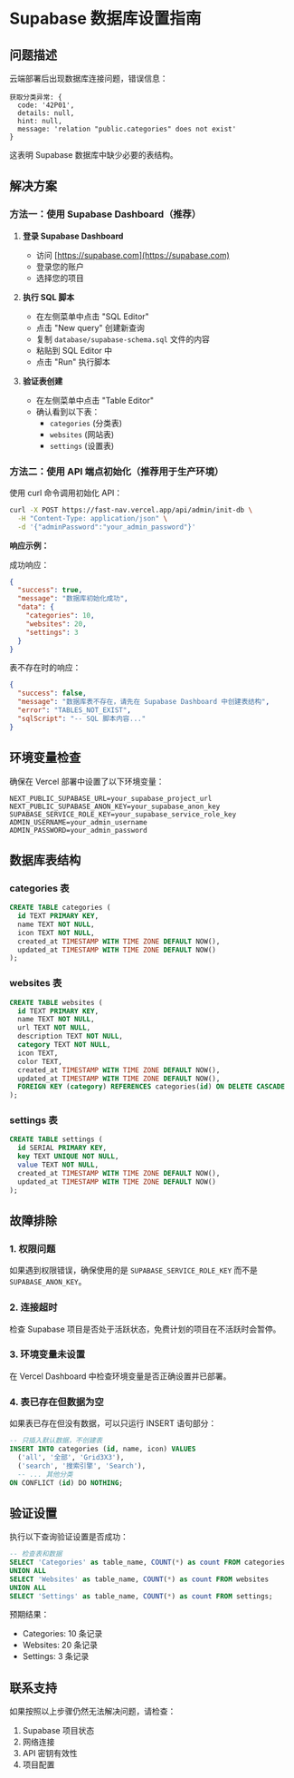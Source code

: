 # Supabase 数据库设置指南

## 问题描述
云端部署后出现数据库连接问题，错误信息：
```
获取分类异常: {
  code: '42P01',
  details: null,
  hint: null,
  message: 'relation "public.categories" does not exist'
}
```

这表明 Supabase 数据库中缺少必要的表结构。

## 解决方案

### 方法一：使用 Supabase Dashboard（推荐）

1. **登录 Supabase Dashboard**
   - 访问 [https://supabase.com](https://supabase.com)
   - 登录您的账户
   - 选择您的项目

2. **执行 SQL 脚本**
   - 在左侧菜单中点击 "SQL Editor"
   - 点击 "New query" 创建新查询
   - 复制 `database/supabase-schema.sql` 文件的内容
   - 粘贴到 SQL Editor 中
   - 点击 "Run" 执行脚本

3. **验证表创建**
   - 在左侧菜单中点击 "Table Editor"
   - 确认看到以下表：
     - `categories` (分类表)
     - `websites` (网站表)
     - `settings` (设置表)

### 方法二：使用 API 端点初始化（推荐用于生产环境）

使用 curl 命令调用初始化 API：

```bash
curl -X POST https://fast-nav.vercel.app/api/admin/init-db \
  -H "Content-Type: application/json" \
  -d '{"adminPassword":"your_admin_password"}'
```

**响应示例：**

成功响应：
```json
{
  "success": true,
  "message": "数据库初始化成功",
  "data": {
    "categories": 10,
    "websites": 20,
    "settings": 3
  }
}
```

表不存在时的响应：
```json
{
  "success": false,
  "message": "数据库表不存在，请先在 Supabase Dashboard 中创建表结构",
  "error": "TABLES_NOT_EXIST",
  "sqlScript": "-- SQL 脚本内容..."
}
```

## 环境变量检查

确保在 Vercel 部署中设置了以下环境变量：

```env
NEXT_PUBLIC_SUPABASE_URL=your_supabase_project_url
NEXT_PUBLIC_SUPABASE_ANON_KEY=your_supabase_anon_key
SUPABASE_SERVICE_ROLE_KEY=your_supabase_service_role_key
ADMIN_USERNAME=your_admin_username
ADMIN_PASSWORD=your_admin_password
```

## 数据库表结构

### categories 表
```sql
CREATE TABLE categories (
  id TEXT PRIMARY KEY,
  name TEXT NOT NULL,
  icon TEXT NOT NULL,
  created_at TIMESTAMP WITH TIME ZONE DEFAULT NOW(),
  updated_at TIMESTAMP WITH TIME ZONE DEFAULT NOW()
);
```

### websites 表
```sql
CREATE TABLE websites (
  id TEXT PRIMARY KEY,
  name TEXT NOT NULL,
  url TEXT NOT NULL,
  description TEXT NOT NULL,
  category TEXT NOT NULL,
  icon TEXT,
  color TEXT,
  created_at TIMESTAMP WITH TIME ZONE DEFAULT NOW(),
  updated_at TIMESTAMP WITH TIME ZONE DEFAULT NOW(),
  FOREIGN KEY (category) REFERENCES categories(id) ON DELETE CASCADE
);
```

### settings 表
```sql
CREATE TABLE settings (
  id SERIAL PRIMARY KEY,
  key TEXT UNIQUE NOT NULL,
  value TEXT NOT NULL,
  created_at TIMESTAMP WITH TIME ZONE DEFAULT NOW(),
  updated_at TIMESTAMP WITH TIME ZONE DEFAULT NOW()
);
```

## 故障排除

### 1. 权限问题
如果遇到权限错误，确保使用的是 `SUPABASE_SERVICE_ROLE_KEY` 而不是 `SUPABASE_ANON_KEY`。

### 2. 连接超时
检查 Supabase 项目是否处于活跃状态，免费计划的项目在不活跃时会暂停。

### 3. 环境变量未设置
在 Vercel Dashboard 中检查环境变量是否正确设置并已部署。

### 4. 表已存在但数据为空
如果表已存在但没有数据，可以只运行 INSERT 语句部分：

```sql
-- 只插入默认数据，不创建表
INSERT INTO categories (id, name, icon) VALUES
  ('all', '全部', 'Grid3X3'),
  ('search', '搜索引擎', 'Search'),
  -- ... 其他分类
ON CONFLICT (id) DO NOTHING;
```

## 验证设置

执行以下查询验证设置是否成功：

```sql
-- 检查表和数据
SELECT 'Categories' as table_name, COUNT(*) as count FROM categories
UNION ALL
SELECT 'Websites' as table_name, COUNT(*) as count FROM websites
UNION ALL
SELECT 'Settings' as table_name, COUNT(*) as count FROM settings;
```

预期结果：
- Categories: 10 条记录
- Websites: 20 条记录  
- Settings: 3 条记录

## 联系支持

如果按照以上步骤仍然无法解决问题，请检查：
1. Supabase 项目状态
2. 网络连接
3. API 密钥有效性
4. 项目配置
